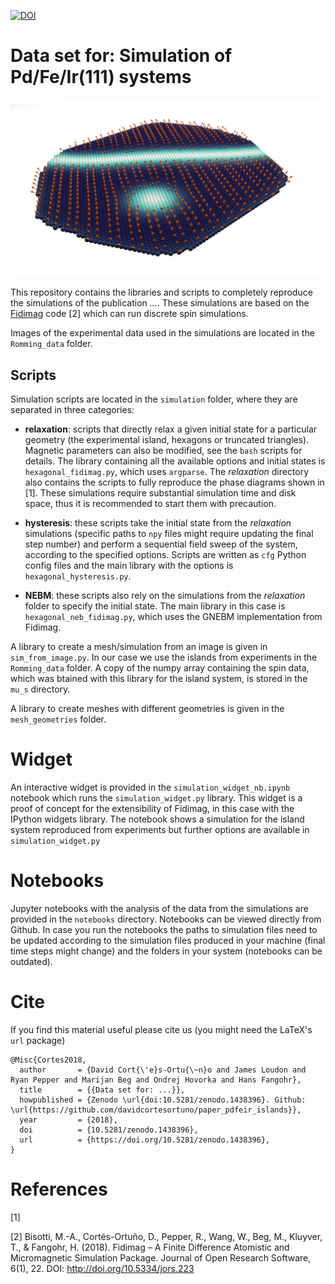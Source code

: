 [![DOI](https://zenodo.org/badge/DOI/10.5281/zenodo.1438396.svg)](https://doi.org/10.5281/zenodo.1438396)



# Data set for: Simulation of Pd/Fe/Ir(111) systems

![](images/hex_island_sk_helix.png)

This repository contains the libraries and scripts to completely reproduce the
simulations of the publication *...*. These simulations are based on the
[Fidimag](http://doi.org/10.5334/jors.223) code [2] which can run discrete spin
simulations.

Images of the experimental data used in the simulations are located in the
`Romming_data` folder.

## Scripts

Simulation scripts are located in the `simulation` folder, where they are
separated in three categories:

- **relaxation**: scripts that directly relax a given initial state for a
  particular geometry (the experimental island, hexagons or truncated
  triangles). Magnetic parameters can also be modified, see the `bash` scripts
  for details. The library containing all the available options and initial
  states is `hexagonal_fidimag.py`, which uses `argparse`.  The *relaxation*
  directory also contains the scripts to fully reproduce the phase diagrams
  shown in [1]. These simulations require substantial simulation time and disk
  space, thus it is recommended to start them with precaution.

- **hysteresis**: these scripts take the initial state from the *relaxation*
  simulations (specific paths to `npy` files might require updating the final
  step number) and perform a sequential field sweep of the system, according to
  the specified options. Scripts are written as `cfg` Python config files and
  the main library with the options is `hexagonal_hysteresis.py`.

- **NEBM**: these scripts also rely on the simulations from the *relaxation*
  folder to specify the initial state. The main library in this case is
  `hexagonal_neb_fidimag.py`, which uses the GNEBM implementation from Fidimag.

A library to create a mesh/simulation from an image is given in
`sim_from_image.py`. In our case we use the islands from experiments in the
`Romming_data` folder. A copy of the numpy array containing the spin data,
which was btained with this library for the island system, is stored in the
`mu_s` directory.

A library to create meshes with different geometries is given in the
`mesh_geometries` folder.


# Widget

An interactive widget is provided in the `simulation_widget_nb.ipynb` notebook
which runs the `simulation_widget.py` library. This widget is a proof of
concept for the extensibility of Fidimag, in this case with the IPython widgets
library. The notebook shows a simulation for the island system reproduced from
experiments but further options are available in `simulation_widget.py`

# Notebooks

Jupyter notebooks with the analysis of the data from the simulations are
provided in the `notebooks` directory. Notebooks can be viewed directly from
Github. In case you run the notebooks the paths to simulation files need to be
updated according to the simulation files produced in your machine (final time
steps might change) and the folders in your system (notebooks can be outdated). 

# Cite

If you find this material useful please cite us (you might need the LaTeX's
`url` package)

    @Misc{Cortes2018,
      author       = {David Cort{\'e}s-Ortu{\~n}o and James Loudon and Ryan Pepper and Marijan Beg and Ondrej Hovorka and Hans Fangohr},
      title        = {{Data set for: ...}},
      howpublished = {Zenodo \url{doi:10.5281/zenodo.1438396}. Github: \url{https://github.com/davidcortesortuno/paper_pdfeir_islands}},
      year         = {2018},
      doi          = {10.5281/zenodo.1438396},
      url          = {https://doi.org/10.5281/zenodo.1438396},
    }

# References

[1]

[2] Bisotti, M.-A., Cortés-Ortuño, D., Pepper, R., Wang, W., Beg, M., Kluyver,
T., & Fangohr, H. (2018). Fidimag – A Finite Difference Atomistic and
Micromagnetic Simulation Package. Journal of Open Research Software, 6(1), 22.
DOI: http://doi.org/10.5334/jors.223
